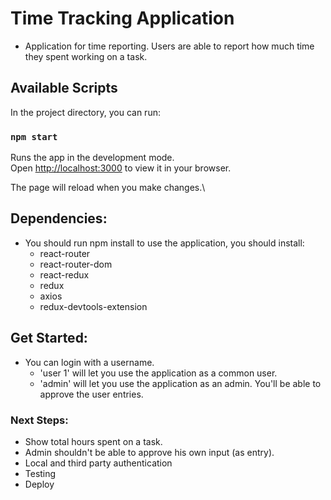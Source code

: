 # Time Tracking Application

- Application for time reporting. Users are able to report how much time they spent working on a task.

## Available Scripts

In the project directory, you can run:

### `npm start`

Runs the app in the development mode.\
Open [http://localhost:3000](http://localhost:3000) to view it in your browser.

The page will reload when you make changes.\

## Dependencies:

- You should run npm install to use the application, you should install:
  - react-router
  - react-router-dom
  - react-redux
  - redux
  - axios
  - redux-devtools-extension

## Get Started:

- You can login with a username. 
  - 'user 1' will let you use the application as a common user. 
  - 'admin' will let you use the application as an admin. You'll be able to approve the user entries.


### Next Steps:

- Show total hours spent on a task.
- Admin shouldn't be able to approve his own input (as entry).
- Local and third party authentication
- Testing
- Deploy
